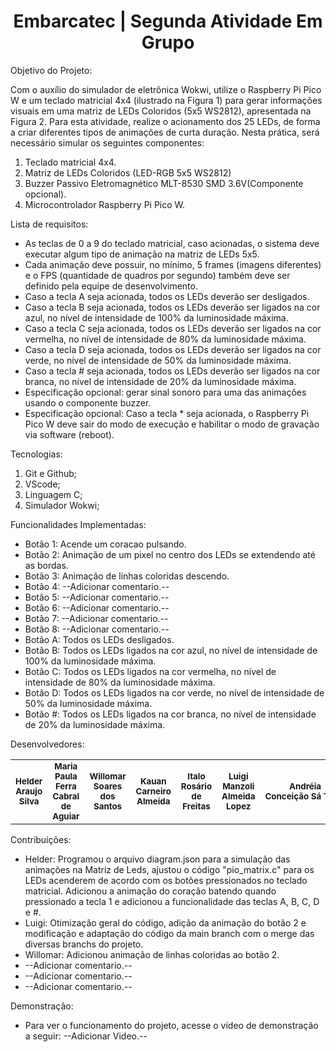 
<h1 align="center">Embarcatec | Segunda Atividade Em Grupo</h1>

Objetivo do Projeto:

Com o auxílio do simulador de eletrônica Wokwi, utilize o Raspberry Pi Pico W e um teclado matricial 4x4 (ilustrado na Figura 1) para gerar informações visuais em uma matriz de LEDs Coloridos (5x5 WS2812), apresentada na Figura 2. Para esta atividade, realize o acionamento dos 25 LEDs, de forma a criar diferentes tipos de animações de curta duração. Nesta prática, será necessário simular os seguintes componentes: 
1) Teclado matricial 4x4. 
2) Matriz de LEDs Coloridos (LED-RGB 5x5 WS2812) 
3) Buzzer Passivo Eletromagnético MLT-8530 SMD 3.6V(Componente opcional).
4) Microcontrolador Raspberry Pi Pico W. 

Lista de requisitos:

- As teclas de 0 a 9 do teclado matricial, caso acionadas, o sistema deve executar algum tipo de animação na matriz de LEDs 5x5.
- Cada animação deve possuir, no mínimo, 5 frames (imagens diferentes) e o FPS (quantidade de quadros por segundo) também deve ser definido pela equipe de desenvolvimento. 
- Caso a tecla A seja acionada, todos os LEDs deverão ser desligados. 
- Caso a tecla B seja acionada, todos os LEDs deverão ser ligados na cor azul, no nível de intensidade de 100% da luminosidade máxima.
- Caso a tecla C seja acionada, todos os LEDs deverão ser ligados na cor vermelha, no nível de intensidade de 80% da luminosidade máxima.
- Caso a tecla D seja acionada, todos os LEDs deverão ser ligados na cor verde, no nível de intensidade de 50% da luminosidade máxima.
- Caso a tecla # seja acionada, todos os LEDs deverão ser ligados na cor branca, no nível de intensidade de 20% da luminosidade máxima.
- Especificação opcional: gerar sinal sonoro para uma das animações usando o componente buzzer. 
- Especificação opcional: Caso a tecla * seja acionada, o Raspberry Pi Pico W deve sair do modo de execução e habilitar o modo de gravação via software (reboot).

Tecnologias:

1. Git e Github;
2. VScode;
3. Linguagem C;
4. Simulador Wokwi;

Funcionalidades Implementadas:

- Botão 1: Acende um coracao pulsando.
- Botão 2: Animação de um pixel no centro dos LEDs se extendendo até as bordas.
- Botão 3: Animação de linhas coloridas descendo.
- Botão 4: --Adicionar comentario.--
- Botão 5: --Adicionar comentario.--
- Botão 6: --Adicionar comentario.--
- Botão 7: --Adicionar comentario.--
- Botão 8: --Adicionar comentario.--
- Botão A: Todos os LEDs desligados.
- Botão B: Todos os LEDs ligados na cor azul, no nível de intensidade de 100% da luminosidade máxima.
- Botão C: Todos os LEDs ligados na cor vermelha, no nível de intensidade de 80% da luminosidade máxima.
- Botão D: Todos os LEDs ligados na cor verde, no nível de intensidade de 50% da luminosidade máxima.
- Botão #: Todos os LEDs ligados na cor branca, no nível de intensidade de 20% da luminosidade máxima.

Desenvolvedores:
 
<table>
  <tr>
    <td align="center"> <sub><b> Helder Araujo Silva </b></td>
    <td align="center"> <sub><b> Maria Paula Ferra Cabral de Aguiar </b></td>
    <td align="center"> <sub><b> Willomar Soares dos Santos </b></td>
    <td align="center"> <sub><b> Kauan Carneiro Almeida </b></td>
    <td align="center"> <sub><b> Italo Rosário de Freitas </b></td>
    <td align="center"> <sub><b> Luigi Manzoli Almeida Lopez </b></td>
    <td align="center"> <sub><b> Andréia Conceição Sá Teles </b></td>
    </tr>
</table>

Contribuições:

- Helder: Programou o arquivo diagram.json para a simulação das animações na Matriz de Leds, ajustou o código "pio_matrix.c" para os LEDs acenderem de acordo com os botões pressionados no teclado matricial. Adicionou a animação do coração batendo quando pressionado a tecla 1 e adicionou a funcionalidade das teclas A, B, C, D e #.
- Luigi: Otimização geral do código, adição da animação do botão 2 e modificação e adaptação do código da main branch com o merge das diversas branchs do projeto.
- Willomar: Adicionou animação de linhas coloridas ao botão 2.
- --Adicionar comentario.-- 
- --Adicionar comentario.-- 
- --Adicionar comentario.--

Demonstração: 
- Para ver o funcionamento do projeto, acesse o vídeo de demonstração a seguir:  --Adicionar Video.--

    

   
